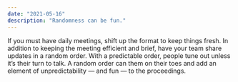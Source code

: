 ```yaml
---
date: "2021-05-16"
description: "Randomness can be fun."
---
```


If you must have daily meetings, shift up the format to keep things fresh. In addition to keeping the meeting efficient and brief, have your team share updates in a random order. With a predictable order, people tune out unless it’s their turn to talk. A random order can them on their toes and add an element of unpredictability — and fun — to the proceedings.